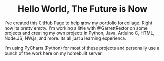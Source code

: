<h1 style="text-align:center"> Hello World, The Future is Now </h1>

<p>I've created this GitHub Page to help grow my portfolio for collage. Right now its pretty empty. I'm working a little with @GarrettRector on some projects and creating my own projects in Python, Java, Arduino C, HTML, Node.JS, NW.js, and more. Its all just a learning experience.</p>

<p> I'm using PyCharm (Python) for most of these projects and personally use a bunch of the work here on my homebuilt server.</p>

